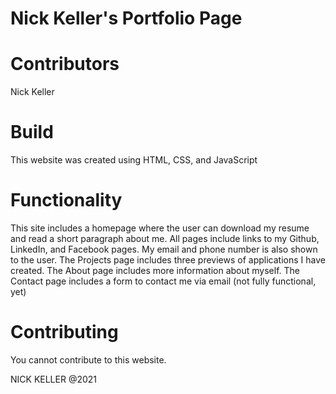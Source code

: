 # Nick Keller's Portfolio Page

# Contributors

Nick Keller

# Build

This website was created using HTML, CSS, and JavaScript

# Functionality

This site includes a homepage where the user can download my resume and read a short paragraph about me.
All pages include links to my Github, LinkedIn, and Facebook pages.
My email and phone number is also shown to the user.
The Projects page includes three previews of applications I have created.
The About page includes more information about myself.
The Contact page includes a form to contact me via email (not fully functional, yet)

# Contributing

You cannot contribute to this website.

NICK KELLER @2021
